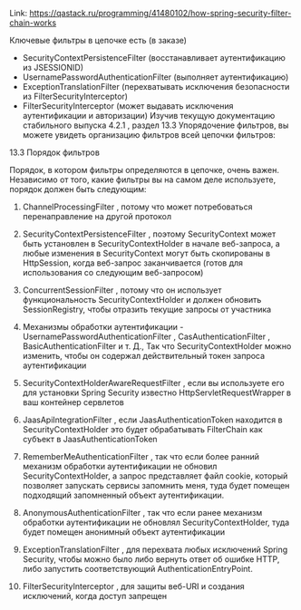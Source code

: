 Link: https://qastack.ru/programming/41480102/how-spring-security-filter-chain-works

Ключевые фильтры в цепочке есть (в заказе)

* SecurityContextPersistenceFilter (восстанавливает аутентификацию из JSESSIONID)
* UsernamePasswordAuthenticationFilter (выполняет аутентификацию)
* ExceptionTranslationFilter (перехватывать исключения безопасности из FilterSecurityInterceptor)
* FilterSecurityInterceptor (может выдавать исключения аутентификации и авторизации)
Изучив текущую документацию стабильного выпуска 4.2.1 , раздел 13.3 Упорядочение фильтров, вы можете увидеть организацию фильтров всей цепочки фильтров:

13.3 Порядок фильтров

Порядок, в котором фильтры определяются в цепочке, очень важен. Независимо от того, какие фильтры вы на самом деле используете, порядок должен быть следующим:

1. ChannelProcessingFilter , потому что может потребоваться перенаправление на другой протокол

2. SecurityContextPersistenceFilter , поэтому SecurityContext может быть установлен в SecurityContextHolder в начале веб-запроса, а любые изменения в SecurityContext могут быть скопированы в HttpSession, когда веб-запрос заканчивается (готов для использования со следующим веб-запросом)

3. ConcurrentSessionFilter , потому что он использует функциональность SecurityContextHolder и должен обновить SessionRegistry, чтобы отразить текущие запросы от участника

4. Механизмы обработки аутентификации - UsernamePasswordAuthenticationFilter , CasAuthenticationFilter , BasicAuthenticationFilter и т. Д., Так что SecurityContextHolder можно изменить, чтобы он содержал действительный токен запроса аутентификации

5. SecurityContextHolderAwareRequestFilter , если вы используете его для установки Spring Security известно HttpServletRequestWrapper в ваш контейнер сервлетов

6. JaasApiIntegrationFilter , если JaasAuthenticationToken находится в SecurityContextHolder это будет обрабатывать FilterChain как субъект в JaasAuthenticationToken

7. RememberMeAuthenticationFilter , так что если более ранний механизм обработки аутентификации не обновил SecurityContextHolder, а запрос представляет файл cookie, который позволяет запускать сервисы запомнить меня, туда будет помещен подходящий запомненный объект аутентификации.

8. AnonymousAuthenticationFilter , так что если ранее механизм обработки аутентификации не обновлял SecurityContextHolder, туда будет помещен анонимный объект аутентификации

9. ExceptionTranslationFilter , для перехвата любых исключений Spring Security, чтобы можно было либо вернуть ответ об ошибке HTTP, либо запустить соответствующий AuthenticationEntryPoint.

10. FilterSecurityInterceptor , для защиты веб-URI и создания исключений, когда доступ запрещен